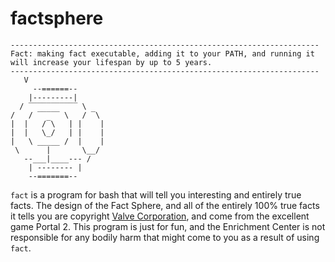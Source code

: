 # factsphere

```
---------------------------------------------------------------------
Fact: making fact executable, adding it to your PATH, and running it
will increase your lifespan by up to 5 years.
---------------------------------------------------------------------
   V
     --======--
    |---------|
  / ‾‾‾‾‾‾‾‾‾‾‾ \
/   / ‾‾‾‾‾ \   / ‾\
|  |   /‾\   | |    |
|  |   \_/   | |    |
|   \ _____ /  |    |
 \      |       \__/
   --___|____--- /
    | -------- |
    --=======--
```

`fact` is a program for bash that will tell you interesting and entirely true facts.
The design of the Fact Sphere, and all of the entirely 100% true facts it tells you
are copyright [Valve Corporation](http://www.valvesoftware.com/), and come from the
excellent game Portal 2. This program is just for fun, and the Enrichment Center
is not responsible for any bodily harm that might come to you as a result of
using `fact`.
